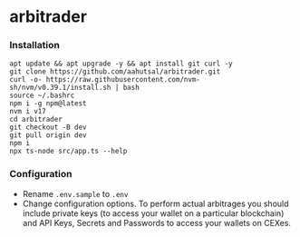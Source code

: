 # arbitrader

### Installation
```
apt update && apt upgrade -y && apt install git curl -y
git clone https://github.com/aahutsal/arbitrader.git
curl -o- https://raw.githubusercontent.com/nvm-sh/nvm/v0.39.1/install.sh | bash
source ~/.bashrc
npm i -g npm@latest
nvm i v17
cd arbitrader
git checkout -B dev
git pull origin dev
npm i
npx ts-node src/app.ts --help
```

### Configuration
- Rename `.env.sample` to `.env`
- Change configuration options. To perform actual arbitrages you should include private keys (to access your wallet on a particular blockchain) and API Keys, Secrets and Passwords to access your wallets on CEXes. 

